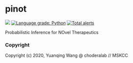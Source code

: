 pinot
==============================
[//]: # (Badges)

![](https://github.com/choderalab/pinot/workflows/CI/badge.svg)
[![Language grade: Python](https://img.shields.io/lgtm/grade/python/g/choderalab/pinot.svg?logo=lgtm&logoWidth=18)](https://lgtm.com/projects/g/choderalab/pinot/context:python)
[![Total alerts](https://img.shields.io/lgtm/alerts/g/choderalab/pinot.svg?logo=lgtm&logoWidth=18)](https://lgtm.com/projects/g/choderalab/pinot/alerts/)


Probabilistic Inference for NOvel Therapeutics




### Copyright

Copyright (c) 2020, Yuanqing Wang @ choderalab // MSKCC
